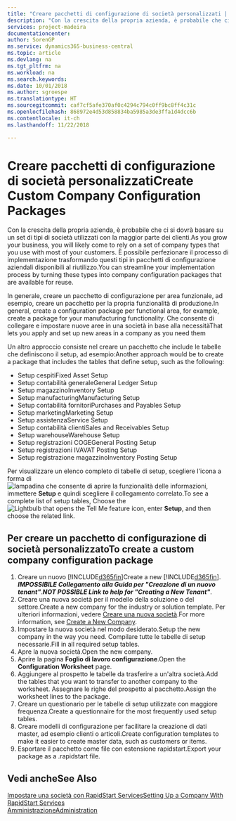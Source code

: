```yaml
---
title: "Creare pacchetti di configurazione di società personalizzati | Documenti Microsoft"
description: "Con la crescita della propria azienda, è probabile che ci si dovrà basare su un set di tipi di società utilizzati con la maggior parte dei clienti. È possibile perfezionare il processo di implementazione trasformando questi tipi in pacchetti di configurazione aziendali disponibili al riutilizzo."
services: project-madeira
documentationcenter: 
author: SorenGP
ms.service: dynamics365-business-central
ms.topic: article
ms.devlang: na
ms.tgt_pltfrm: na
ms.workload: na
ms.search.keywords: 
ms.date: 10/01/2018
ms.author: sgroespe
ms.translationtype: HT
ms.sourcegitcommit: caf7cf5afe370af0c4294c794c0ff9bc8ff4c31c
ms.openlocfilehash: 868972e4d53d858834ba5985a3de3ffa1d4dcc6b
ms.contentlocale: it-ch
ms.lasthandoff: 11/22/2018

---
```

# <a name="create-custom-company-configuration-packages"></a><span data-ttu-id="db30d-104">Creare pacchetti di configurazione di società personalizzati</span><span class="sxs-lookup"><span data-stu-id="db30d-104">Create Custom Company Configuration Packages</span></span>
<span data-ttu-id="db30d-105">Con la crescita della propria azienda, è probabile che ci si dovrà basare su un set di tipi di società utilizzati con la maggior parte dei clienti.</span><span class="sxs-lookup"><span data-stu-id="db30d-105">As you grow your business, you will likely come to rely on a set of company types that you use with most of your customers.</span></span> <span data-ttu-id="db30d-106">È possibile perfezionare il processo di implementazione trasformando questi tipi in pacchetti di configurazione aziendali disponibili al riutilizzo.</span><span class="sxs-lookup"><span data-stu-id="db30d-106">You can streamline your implementation process by turning these types into company configuration packages that are available for reuse.</span></span>  

<span data-ttu-id="db30d-107">In generale, creare un pacchetto di configurazione per area funzionale, ad esempio, creare un pacchetto per la propria funzionalità di produzione.</span><span class="sxs-lookup"><span data-stu-id="db30d-107">In general, create a configuration package per functional area, for example, create a package for your manufacturing functionality.</span></span> <span data-ttu-id="db30d-108">Che consente di collegare e impostare nuove aree in una società in base alla necessità</span><span class="sxs-lookup"><span data-stu-id="db30d-108">That lets you apply and set up new areas in a company as you need them</span></span>  

<span data-ttu-id="db30d-109">Un altro approccio consiste nel creare un pacchetto che include le tabelle che definiscono il setup, ad esempio:</span><span class="sxs-lookup"><span data-stu-id="db30d-109">Another approach would be to create a package that includes the tables that define setup, such as the following:</span></span>  

-   <span data-ttu-id="db30d-110">Setup cespiti</span><span class="sxs-lookup"><span data-stu-id="db30d-110">Fixed Asset Setup</span></span>  
-   <span data-ttu-id="db30d-111">Setup contabilità generale</span><span class="sxs-lookup"><span data-stu-id="db30d-111">General Ledger Setup</span></span>  
-   <span data-ttu-id="db30d-112">Setup magazzino</span><span class="sxs-lookup"><span data-stu-id="db30d-112">Inventory Setup</span></span>  
-   <span data-ttu-id="db30d-113">Setup manufacturing</span><span class="sxs-lookup"><span data-stu-id="db30d-113">Manufacturing Setup</span></span>  
-   <span data-ttu-id="db30d-114">Setup contabilità fornitori</span><span class="sxs-lookup"><span data-stu-id="db30d-114">Purchases and Payables Setup</span></span>  
-   <span data-ttu-id="db30d-115">Setup marketing</span><span class="sxs-lookup"><span data-stu-id="db30d-115">Marketing Setup</span></span>  
-   <span data-ttu-id="db30d-116">Setup assistenza</span><span class="sxs-lookup"><span data-stu-id="db30d-116">Service Setup</span></span>  
-   <span data-ttu-id="db30d-117">Setup contabilità clienti</span><span class="sxs-lookup"><span data-stu-id="db30d-117">Sales and Receivables Setup</span></span>  
-   <span data-ttu-id="db30d-118">Setup warehouse</span><span class="sxs-lookup"><span data-stu-id="db30d-118">Warehouse Setup</span></span>  
-   <span data-ttu-id="db30d-119">Setup registrazioni COGE</span><span class="sxs-lookup"><span data-stu-id="db30d-119">General Posting Setup</span></span>  
-   <span data-ttu-id="db30d-120">Setup registrazioni IVA</span><span class="sxs-lookup"><span data-stu-id="db30d-120">VAT Posting Setup</span></span>  
-   <span data-ttu-id="db30d-121">Setup registrazione magazzino</span><span class="sxs-lookup"><span data-stu-id="db30d-121">Inventory Posting Setup</span></span>  

<span data-ttu-id="db30d-122">Per visualizzare un elenco completo di tabelle di setup, scegliere l'icona a forma di ![lampadina che consente di aprire la funzionalità delle informazioni](media/ui-search/search_small.png "Informazioni sull'operazione che si desidera eseguire"), immettere **Setup** e quindi scegliere il collegamento correlato.</span><span class="sxs-lookup"><span data-stu-id="db30d-122">To see a complete list of setup tables, Choose the ![Lightbulb that opens the Tell Me feature](media/ui-search/search_small.png "Tell me what you want to do") icon, enter **Setup**, and then choose the related link.</span></span>  

## <a name="to-create-a-custom-company-configuration-package"></a><span data-ttu-id="db30d-123">Per creare un pacchetto di configurazione di società personalizzato</span><span class="sxs-lookup"><span data-stu-id="db30d-123">To create a custom company configuration package</span></span>  
1.  <span data-ttu-id="db30d-124">Creare un nuovo [!INCLUDE[d365fin](includes/d365fin_md.md)]</span><span class="sxs-lookup"><span data-stu-id="db30d-124">Create a new [!INCLUDE[d365fin](includes/d365fin_md.md)].</span></span> <span data-ttu-id="db30d-125">***IMPOSSIBILE Collegamento alla Guida per "Creazione di un nuovo tenant"***.</span><span class="sxs-lookup"><span data-stu-id="db30d-125">***NOT POSSIBLE Link to help for "Creating a New Tenant"***.</span></span>   
2.  <span data-ttu-id="db30d-126">Creare una nuova società per il modello della soluzione o del settore.</span><span class="sxs-lookup"><span data-stu-id="db30d-126">Create a new company for the industry or solution template.</span></span> <span data-ttu-id="db30d-127">Per ulteriori informazioni, vedere [Creare una nuova società](admin-how-to-create-a-new-company.md).</span><span class="sxs-lookup"><span data-stu-id="db30d-127">For more information, see [Create a New Company](admin-how-to-create-a-new-company.md).</span></span>  
3.  <span data-ttu-id="db30d-128">Impostare la nuova società nel modo desiderato.</span><span class="sxs-lookup"><span data-stu-id="db30d-128">Setup the new company in the way you need.</span></span> <span data-ttu-id="db30d-129">Compilare tutte le tabelle di setup necessarie.</span><span class="sxs-lookup"><span data-stu-id="db30d-129">Fill in all required setup tables.</span></span>  
4.  <span data-ttu-id="db30d-130">Apre la nuova società.</span><span class="sxs-lookup"><span data-stu-id="db30d-130">Open the new company.</span></span>
5. <span data-ttu-id="db30d-131">Aprire la pagina **Foglio di lavoro configurazione**.</span><span class="sxs-lookup"><span data-stu-id="db30d-131">Open the **Configuration Worksheet** page.</span></span>  
6.  <span data-ttu-id="db30d-132">Aggiungere al prospetto le tabelle da trasferire a un'altra società.</span><span class="sxs-lookup"><span data-stu-id="db30d-132">Add the tables that you want to transfer to another company to the worksheet.</span></span> <span data-ttu-id="db30d-133">Assegnare le righe del prospetto al pacchetto.</span><span class="sxs-lookup"><span data-stu-id="db30d-133">Assign the worksheet lines to the package.</span></span>  
7.  <span data-ttu-id="db30d-134">Creare un questionario per le tabelle di setup utilizzate con maggiore frequenza.</span><span class="sxs-lookup"><span data-stu-id="db30d-134">Create a questionnaire for the most frequently used setup tables.</span></span>  
8.  <span data-ttu-id="db30d-135">Creare modelli di configurazione per facilitare la creazione di dati master, ad esempio clienti o articoli.</span><span class="sxs-lookup"><span data-stu-id="db30d-135">Create configuration templates to make it easier to create master data, such as customers or items.</span></span>  
9.  <span data-ttu-id="db30d-136">Esportare il pacchetto come file con estensione rapidstart.</span><span class="sxs-lookup"><span data-stu-id="db30d-136">Export your package as a .rapidstart file.</span></span>  

## <a name="see-also"></a><span data-ttu-id="db30d-137">Vedi anche</span><span class="sxs-lookup"><span data-stu-id="db30d-137">See Also</span></span>  
[<span data-ttu-id="db30d-138">Impostare una società con RapidStart Services</span><span class="sxs-lookup"><span data-stu-id="db30d-138">Setting Up a Company With RapidStart Services</span></span>](admin-set-up-a-company-with-rapidstart.md)  
[<span data-ttu-id="db30d-139">Amministrazione</span><span class="sxs-lookup"><span data-stu-id="db30d-139">Administration</span></span>](admin-setup-and-administration.md)

